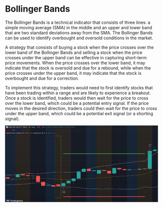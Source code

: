 # Bollinger Bands

The Bollinger Bands is a technical indicator that consists of three lines: a simple moving average (SMA) in the middle and an upper and lower band that are two standard deviations away from the SMA. The Bollinger Bands can be used to identify overbought and oversold conditions in the market.

A strategy that consists of buying a stock when the price crosses over the lower band of the Bollinger Bands and selling a stock when the price crosses under the upper band can be effective in capturing short-term price movements. When the price crosses over the lower band, it may indicate that the stock is oversold and due for a rebound, while when the price crosses under the upper band, it may indicate that the stock is overbought and due for a correction.

To implement this strategy, traders would need to first identify stocks that have been trading within a range and are likely to experience a breakout. Once a stock is identified, traders would then wait for the price to cross over the lower band, which could be a potential entry signal. If the price moves in the desired direction, traders could then wait for the price to cross under the upper band, which could be a potential exit signal (or a shorting signal).

![Example](bollingerbands.JPG)

